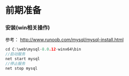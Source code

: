 # 前期准备
### 安装(win相关操作)
参考： http://www.runoob.com/mysql/mysql-install.html  
``` c
cd C:\web\mysql-8.0.12-winx64\bin
//启动服务
net start mysql  
//停止服务
net stop mysql
```
